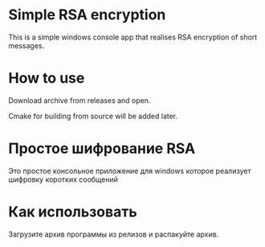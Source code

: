 # Simple RSA encryption

This is a simple windows console app that realises RSA encryption of short messages.

# How to use

Download archive from releases and open.

Cmake for building from source will be added later.


# Простое шифрование RSA

Это простое консольное приложение для windows которое реализует шифровку коротких сообщений

# Как использовать

Загрузите архив программы из релизов и распакуйте архив.

